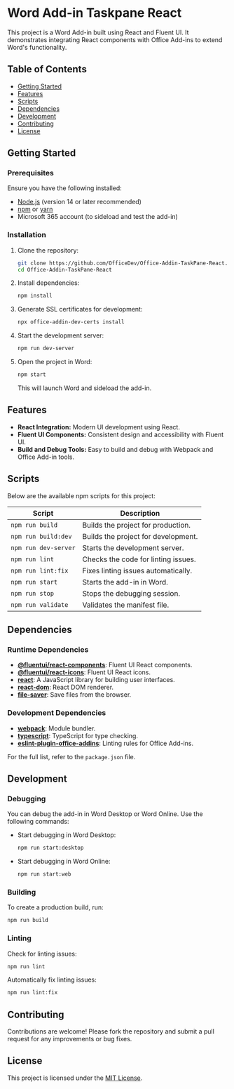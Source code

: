 # Word Add-in Taskpane React

This project is a Word Add-in built using React and Fluent UI. It demonstrates integrating React components with Office Add-ins to extend Word's functionality.

## Table of Contents

- [Getting Started](#getting-started)
- [Features](#features)
- [Scripts](#scripts)
- [Dependencies](#dependencies)
- [Development](#development)
- [Contributing](#contributing)
- [License](#license)

## Getting Started

### Prerequisites

Ensure you have the following installed:

- [Node.js](https://nodejs.org/) (version 14 or later recommended)
- [npm](https://www.npmjs.com/) or [yarn](https://yarnpkg.com/)
- Microsoft 365 account (to sideload and test the add-in)

### Installation

1. Clone the repository:

   ```bash
   git clone https://github.com/OfficeDev/Office-Addin-TaskPane-React.git
   cd Office-Addin-TaskPane-React
   ```

2. Install dependencies:

   ```bash
   npm install
   ```

3. Generate SSL certificates for development:

   ```bash
   npx office-addin-dev-certs install
   ```

4. Start the development server:

   ```bash
   npm run dev-server
   ```

5. Open the project in Word:

   ```bash
   npm start
   ```

   This will launch Word and sideload the add-in.

## Features

- **React Integration:** Modern UI development using React.
- **Fluent UI Components:** Consistent design and accessibility with Fluent UI.
- **Build and Debug Tools:** Easy to build and debug with Webpack and Office Add-in tools.

## Scripts

Below are the available npm scripts for this project:

| Script               | Description                         |
| -------------------- | ----------------------------------- |
| `npm run build`      | Builds the project for production.  |
| `npm run build:dev`  | Builds the project for development. |
| `npm run dev-server` | Starts the development server.      |
| `npm run lint`       | Checks the code for linting issues. |
| `npm run lint:fix`   | Fixes linting issues automatically. |
| `npm run start`      | Starts the add-in in Word.          |
| `npm run stop`       | Stops the debugging session.        |
| `npm run validate`   | Validates the manifest file.        |

## Dependencies

### Runtime Dependencies

- **[@fluentui/react-components](https://www.npmjs.com/package/@fluentui/react-components)**: Fluent UI React components.
- **[@fluentui/react-icons](https://www.npmjs.com/package/@fluentui/react-icons)**: Fluent UI React icons.
- **[react](https://reactjs.org/)**: A JavaScript library for building user interfaces.
- **[react-dom](https://reactjs.org/)**: React DOM renderer.
- **[file-saver](https://www.npmjs.com/package/file-saver)**: Save files from the browser.

### Development Dependencies

- **[webpack](https://webpack.js.org/)**: Module bundler.
- **[typescript](https://www.typescriptlang.org/)**: TypeScript for type checking.
- **[eslint-plugin-office-addins](https://www.npmjs.com/package/eslint-plugin-office-addins)**: Linting rules for Office Add-ins.

For the full list, refer to the `package.json` file.

## Development

### Debugging

You can debug the add-in in Word Desktop or Word Online. Use the following commands:

- Start debugging in Word Desktop:

  ```bash
  npm run start:desktop
  ```

- Start debugging in Word Online:

  ```bash
  npm run start:web
  ```

### Building

To create a production build, run:

```bash
npm run build
```

### Linting

Check for linting issues:

```bash
npm run lint
```

Automatically fix linting issues:

```bash
npm run lint:fix
```

## Contributing

Contributions are welcome! Please fork the repository and submit a pull request for any improvements or bug fixes.

## License

This project is licensed under the [MIT License](LICENSE).
